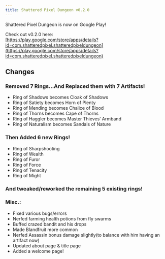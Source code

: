 ```yaml
---
title: Shattered Pixel Dungeon v0.2.0
---
```

Shattered Pixel Dungeon is now on Google Play!

Check out v0.2.0 here:  
[https://play.google.com/store/apps/details?id=com.shatteredpixel.shatteredpixeldungeon](https://play.google.com/store/apps/details?id=com.shatteredpixel.shatteredpixeldungeon)

## Changes

### Removed 7 Rings…And Replaced them with 7 Artifacts!  
- Ring of Shadows becomes Cloak of Shadows  
- Ring of Satiety becomes Horn of Plenty  
- Ring of Mending becomes Chalice of Blood  
- Ring of Thorns becomes Cape of Thorns  
- Ring of Haggler becomes Master Thieves’ Armband  
- Ring of Naturalism becomes Sandals of Nature  
  
### Then Added 6 new Rings!  
- Ring of Sharpshooting  
- Ring of Wealth  
- Ring of Furor  
- Ring of Force  
- Ring of Tenacity  
- Ring of Might

### And tweaked/reworked the remaining 5 existing rings!

### Misc.:   
- Fixed various bugs/errors   
- Nerfed farming health potions from fly swarms   
- Buffed crazed bandit and his drops   
- Made Blandfruit more common   
- Nerfed Assassin bonus damage slightly(to balance with him having an artifact now)  
- Updated about page & title page  
- Added a welcome page!
